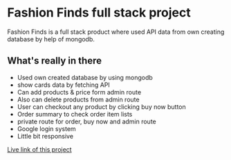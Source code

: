 # Fashion Finds full stack project

Fashion Finds is a full stack product where used API data from own creating database by help of mongodb.

## What's really in there

- Used own created database by using mongodb
- show cards data by fetching API
- Can add products & price form admin route
- Also can delete products from admin route
- User can checkout any product by clicking buy now button
- Order summary to check order item lists
- private route for order, buy now and admin route
- Google login system
- Little bit responsive

[Live link of this project](https://full-stack-project-3931b.web.app/)
